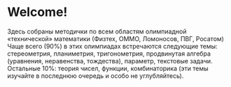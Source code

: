 # Welcome!
Здесь собраны методички по всем областям олимпиадной «технической» математики (Физтех, ОММО, Ломоносов, ПВГ, Росатом)
Чаще всего (90%) в этих олимпиадах встречаются следующие темы: стереометрия, планиметрия, тригонометрия, продвинутая алгебра (уравнения, неравенства, тождества), параметр, текстовые задачи. Остальные 10%: теория чисел, функции, комбинаторика (эти темы изучайте в последнюю очередь и особо не углубляйтесь).
